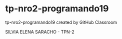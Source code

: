 # tp-nro2-programando19
tp-nro2-programando19 created by GitHub Classroom

SILVIA ELENA SARACHO - TPN-2
